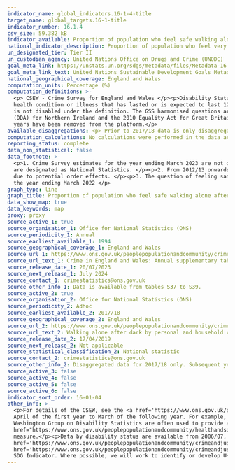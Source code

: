 ```yaml
---
indicator_name: global_indicators.16-1-4-title
target_name: global_targets.16-1-title
indicator_number: 16.1.4
csv_size: 59.382 kB
indicator_available: Proportion of population who feel safe walking alone after dark
national_indicator_description: Proportion of population who feel very or fairly safe walking alone after dark
un_designated_tier: Tier II
un_custodian_agency: United Nations Office on Drugs and Crime (UNODC)
goal_meta_link: https://unstats.un.org/sdgs/metadata/files/Metadata-16-01-04.pdf
goal_meta_link_text: United Nations Sustainable Development Goals Metadata (PDF 213 KB)
national_geographical_coverage: England and Wales
computation_units: Percentage (%)
computation_definitions: >-
  <p> CSEW - Crime Survey for England and Wales </p><p>Disability Status - The <a href="https://gss.civilservice.gov.uk/policy-store/measuring-disability-for-the-equality-act-2010/">(GSS) harmonised "core" definition</a> identifies a person as disabled if they have a physical or mental
  health condition or illness that has lasted or is expected to last 12 months or more. It must reduce their ability to carry-out day-to-day activities. It is important to note that a person who has a long-term illness that does not reduce their ability to carry-out day-to-day activities
  is not disabled under the definition. The GSS harmonised questions are asked of the respondent in the survey, meaning that disability status is self-reported. The GSS definition is designed to reflect the definitions that appear in legal terms in the Disability Discrimination Act 1995
  (DDA) for Northern Ireland and the 2010 Equality Act for Great Britain.</p><p>The income definition used is based on the National Statistics harmonised classification. As the income bandings are slightly different, data are not comparable to previous years therefore figures for previous
  years have been removed from the platform.</p>
available_disaggregations: <p> Prior to 2017/18 data is only disaggregated by sex.</p><p> Household income data is only available since 2019/20. </p><p> Urban or rural, highest qualification, and sexual orientation are only available for 2022/23.</p><p> Data for some socio-economic breakdowns are unavailable due to small sample sizes.</p>
computation_calculations: No calculations were performed in the data acquisition of this indicator as appropriate data was readily available in the final format specified by this indicator.
reporting_status: complete
data_non_statistical: false
data_footnote: >-
  <p>1. Crime Survey estimates for the year ending March 2023 are not designated as National Statistics. Caution should be taken when using these data because of the potential impact of lower response rates on data quality. Estimates for the year ending March 2020, and all previous years,
  are designated as National Statistics. </p><p>2. From 2012/13 onwards the question of feeling safe when walking alone after dark was only asked of a quarter of the sample. Questionnaire changes in 2012/13 may mean that estimates prior to this date are not comparable with subsequent years
  due to potential order effects. </p><p>3. The question of feeling safe walking alone after dark was not asked in the 2016/17 questionnaire. </p><p>4. Due to the suspension of the CSEW during the Coronavirus (COVID-19) pandemic, data are not available for the year ending March 2021 and
  the year ending March 2022 </p>
graph_type: line
graph_title: Proportion of population who feel safe walking alone after dark
data_show_map: true
data_keywords: map
proxy: proxy
source_active_1: true
source_organisation_1: Office for National Statistics (ONS)
source_periodicity_1: Annual
source_earliest_available_1: 1994
source_geographical_coverage_1: England and Wales
source_url_1: https://www.ons.gov.uk/peoplepopulationandcommunity/crimeandjustice/datasets/crimeinenglandandwalesannualsupplementarytables
source_url_text_1: Crime in England and Wales: Annual supplementary tables
source_release_date_1: 20/07/2023
source_next_release_1: July 2024
source_contact_1: crimestatistics@ons.gov.uk
source_other_info_1: Data is available from tables S37 to S39.
source_active_2: true
source_organisation_2: Office for National Statistics (ONS)
source_periodicity_2: Adhoc
source_earliest_available_2: 2017/18
source_geographical_coverage_2: England and Wales
source_url_2: https://www.ons.gov.uk/peoplepopulationandcommunity/crimeandjustice/adhocs/009871percentageofadultswhofeltveryorfairlysafewhenwalkingaloneinthedarkbypersonalandhouseholdcharacteristicsyearendingmarch2018csew
source_url_text_2: Walking alone after dark by personal and household characteristics
source_release_date_2: 17/04/2019
source_next_release_2: Not applicable
source_statistical_classification_2: National statistic
source_contact_2: crimestatistics@ons.gov.uk
source_other_info_2: Disaggregated data for 2017/18 only. Subsequent years available from Source 1.
source_active_3: false
source_active_4: false
source_active_5: false
source_active_6: false
indicator_sort_order: 16-01-04
other_info: >-
  <p>For details of the CSEW, see the <a href='https://www.ons.gov.uk/peoplepopulationandcommunity/crimeandjustice/methodologies/crimeandjusticemethodology'>user guide to crime statistics for England and Wales.</a></p><p>The year format refers to the two years covered by the data, from
  April of the first year to March of the following year. For example, 2022/230 covers the period of April 2022 to March 2023.</p><p>For further information on the quality of the estimates please refer to the source data which provides the unweighted base sizes of the samples.</p><p>The
  Washington Group on Disability Statistics are often used to provide a cross-nationally comparable population-based measures of disability. Please see the article <a
  href="https://www.ons.gov.uk/peoplepopulationandcommunity/healthandsocialcare/disability/articles/measuringdisabilitycomparingapproaches/2019-08-06">Measuring disability - comparing approaches</a> for a comparison between the GSS Harmonised measure (used here) and the Washington Group
  measure.</p><p>Data by disability status are available from 2006/07, however this is based on detailed breakdowns and does not align to the core definition under the 2010 Equality Act. This data are available in the <a
  href='https://www.ons.gov.uk/peoplepopulationandcommunity/crimeandjustice/adhocs/009871percentageofadultswhofeltveryorfairlysafewhenwalkingaloneinthedarkbypersonalandhouseholdcharacteristicsyearendingmarch2018csew'>2017/18 dataset</a> and <a
  href='https://www.ons.gov.uk/peoplepopulationandcommunity/crimeandjustice/adhocs/008580confidenceintervalsaroundcsewestimatesoftheproportionofpeoplewhofeelveryfairlysafewalkingaloneafterdark'>2006/07 to 2016/17 dataset.</a></p> This indicator is being used as an approximation of the UN
  SDG Indicator. Where possible, we will work to identify or develop UK data to meet the global indicator specification. This indicator has been identified in collaboration with topic experts.
---
```

